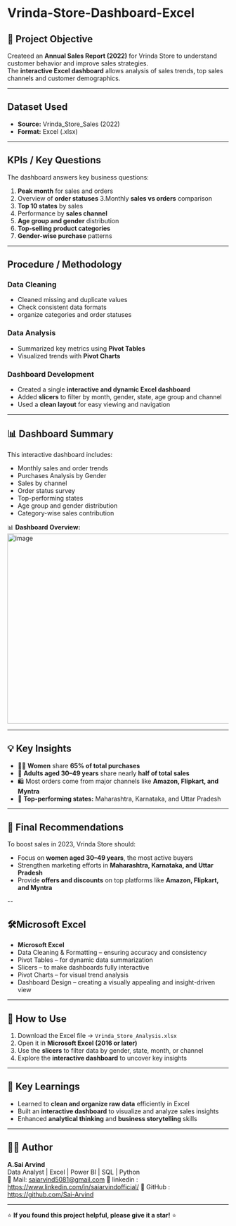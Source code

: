 # Vrinda-Store-Dashboard-Excel

## 📶 Project Objective
Createed an **Annual Sales Report (2022)** for Vrinda Store to understand customer behavior and improve sales strategies.  
The **interactive Excel dashboard** allows analysis of sales trends, top sales channels and customer demographics.

---

## Dataset Used
- **Source:** Vrinda_Store_Sales (2022)  
- **Format:** Excel (.xlsx)  

---

## KPIs / Key Questions 
The dashboard answers key business questions:   
1. **Peak month** for sales and orders
2. Overview of **order statuses**
3.Monthly **sales vs orders** comparison 
4. **Top 10 states** by sales    
5. Performance by **sales channel**
6. **Age group and gender** distribution 
7. **Top-selling product categories**
8. **Gender-wise purchase** patterns 


---

## Procedure / Methodology

### Data Cleaning
- Cleaned missing and duplicate values
- Check consistent data formats   
- organize categories and order statuses  



### Data Analysis
- Summarized key metrics using **Pivot Tables**  
- Visualized trends with **Pivot Charts**  



### Dashboard Development
- Created a single **interactive and dynamic Excel dashboard**  
- Added **slicers** to filter by month, gender, state, age group and channel  
- Used a **clean layout** for easy viewing and navigation  

---

  ## 📊 Dashboard Summary
This interactive dashboard includes:  
- Monthly sales and order trends  
- Purchases Analysis by Gender
- Sales by channel      
- Order status survey
- Top-performing states  
- Age group and gender distribution
- Category-wise sales contribution  


📊 **Dashboard Overview:** 
<img width="1074" height="432" alt="image" src="https://github.com/user-attachments/assets/daad1e8e-b92b-4bec-bcfb-9de4c41f433c" />


---

## 💡 Key Insights
- 🤷‍♀️ **Women** share **65% of total purchases**
- 🎯 **Adults aged 30–49 years** share nearly **half of total sales**
- 🛍️ Most orders come from major channels like **Amazon, Flipkart, and Myntra**  
- 📍 **Top-performing states:** Maharashtra, Karnataka, and Uttar Pradesh 


---

## 🧠 Final Recommendations
To boost sales in 2023, Vrinda Store should:  
- Focus on **women aged 30–49 years**, the most active buyers  
- Strengthen marketing efforts in **Maharashtra, Karnataka, and Uttar Pradesh**  
- Provide **offers and discounts** on top platforms like **Amazon, Flipkart, and Myntra**  


--

## 🛠️Microsoft Excel
- **Microsoft Excel**
 -  Data Cleaning & Formatting – ensuring accuracy and consistency 
 -  Pivot Tables – for dynamic data summarization
 -  Slicers – to make dashboards fully interactive
 -  Pivot Charts – for visual trend analysis
 -  Dashboard Design – creating a visually appealing and insight-driven view
   
---


## 🚀 How to Use
1. Download the Excel file → `Vrinda_Store_Analysis.xlsx`  
2. Open it in **Microsoft Excel (2016 or later)**  
3. Use the **slicers** to filter data by gender, state, month, or channel  
4. Explore the **interactive dashboard** to uncover key insights  


---

  ## 📘 Key Learnings
- Learned to **clean and organize raw data** efficiently in Excel  
- Built an **interactive dashboard** to visualize and analyze sales insights  
- Enhanced **analytical thinking** and **business storytelling** skills

---

## 👨‍💻 Author
**A.Sai Arvind**  
Data Analyst | Excel | Power BI | SQL | Python  
📧 Mail: saiarvind5081@gmail.com
🔗 linkedin : https://www.linkedin.com/in/saiarvindofficial/
🔗 GitHub : https://github.com/Sai-Arvind

---

⭐ **If you found this project helpful, please give it a star!** ⭐
